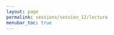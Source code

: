 ```yaml
---
layout: page
permalink: sessions/session_12/lecture
menubar_toc: true
---
```

<script src="{{ site.baseurl }}/assets/js/vanilla-back-to-top.min.js"></script> <script>addBackToTop()</script>
